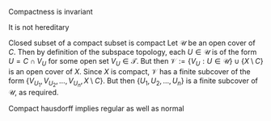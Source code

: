 Compactness is invariant

It is not hereditary

Closed subset of a compact subset is compact
	Let $\mathcal{U}$ be an open cover of $C$. Then by definition of the subspace topology, each $U \in \mathcal{U}$ is of the form $U = C \cap V_U$ for some open set $V_U \in \mathcal{T}$. But then $\mathcal{V} := \{ V_U : U \in \mathcal{U} \} \cup \{ X \setminus C \}$ is an open cover of $X$. Since $X$ is compact, $\mathcal{V}$ has a finite subcover of the form $\{ V_{U_1}, V_{U_2}, \dots, V_{U_n}, X \setminus C \}$. But then $\{U_1, U_2, \dots, U_n \}$ is a finite subcover of $\mathcal{U}$, as required.

Compact hausdorff implies regular as well as normal
